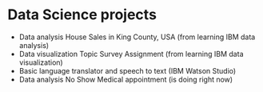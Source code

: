 # Data Science projects 
- Data analysis House Sales in King County, USA (from learning IBM data analysis)
- Data visualization Topic Survey Assignment (from learning IBM data visualization)
- Basic language translator and speech to text (IBM Watson Studio) 
- Data analysis No Show Medical appointment (is doing right now)
